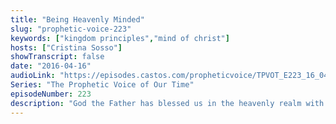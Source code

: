 ```yaml
---
title: "Being Heavenly Minded"
slug: "prophetic-voice-223"
keywords: ["kingdom principles","mind of christ"]
hosts: ["Cristina Sosso"]
showTranscript: false
date: "2016-04-16"
audioLink: "https://episodes.castos.com/propheticvoice/TPVOT_E223_16_04_16-17_Being_Heavenly_Minded.mp3"
Series: "The Prophetic Voice of Our Time"
episodeNumber: 223
description: "God the Father has blessed us in the heavenly realm with every spiritual blessing in Christ Jesus. We take on His heavenly way of thinking, fixing our thoughts on Jesus by the power and leading of the Holy Spirit."
---
```

